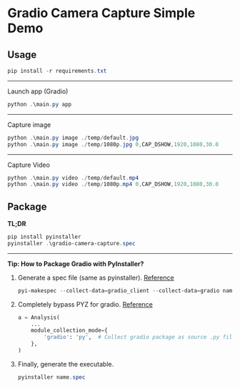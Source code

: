 # Gradio Camera Capture Simple Demo

## Usage

```powershell
pip install -r requirements.txt
```

---

Launch app (Gradio)

```powershell
python .\main.py app
```

---

Capture image

```powershell
python .\main.py image ./temp/default.jpg
python .\main.py image ./temp/1080p.jpg 0,CAP_DSHOW,1920,1080,30.0
```

---

Capture Video

```powershell
python .\main.py video ./temp/default.mp4
python .\main.py video ./temp/1080p.mp4 0,CAP_DSHOW,1920,1080,30.0
```

## Package

**TL;DR**

```powershell
pip install pyinstaller
pyinstaller .\gradio-camera-capture.spec
```

---

**Tip: How to Package Gradio with PyInstaller?**

1. Generate a spec file (same as pyinstaller). [Reference](https://pyinstaller.org/en/stable/spec-files.html#using-spec-files)

   ```powershell
   pyi-makespec --collect-data=gradio_client --collect-data=gradio name.py
   ```

2. Completely bypass PYZ for gradio. [Reference](https://github.com/pyinstaller/pyinstaller/issues/8108#issuecomment-1814076207)

   ```python
   a = Analysis(
       ...
       module_collection_mode={
           'gradio': 'py',  # Collect gradio package as source .py files
       },
   )
   ```

3. Finally, generate the executable.

   ```powershell
   pyinstaller name.spec
   ```
